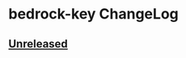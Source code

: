 # bedrock-key ChangeLog

## [Unreleased]

[Unreleased]: https://github.com/digitalbazaar/bedrock-key/compare/0.0.0...HEAD
